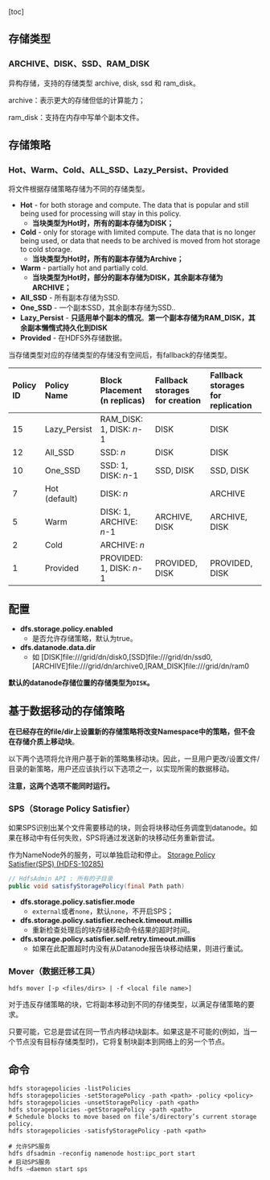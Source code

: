 [toc]

## 存储类型

### ARCHIVE、DISK、SSD、RAM_DISK

异构存储，支持的存储类型 archive, disk, ssd 和 ram_disk。

archive：表示更大的存储但低的计算能力；

ram_disk：支持在内存中写单个副本文件。



## 存储策略

### Hot、Warm、Cold、ALL_SSD、Lazy_Persist、Provided

将文件根据存储策略存储为不同的存储类型。

- **Hot** - for both storage and compute. The data that is popular and still being used for processing will stay in this policy. 
  - **当块类型为Hot时，所有的副本存储为DISK；**
- **Cold** - only for storage with limited compute. The data that is no longer being used, or data that needs to be archived is moved from hot storage to cold storage. 
  - **当块类型为Hot时，所有的副本存储为Archive；**
- **Warm** - partially hot and partially cold. 
  - **当块类型为Hot时，部分的副本存储为DISK，其余副本存储为ARCHIVE；**
- **All_SSD** - 所有副本存储为SSD.
- **One_SSD** - 一个副本SSD，其余副本存储为SSD..
- **Lazy_Persist** - **只适用单个副本的情况**。**第一个副本存储为RAM_DISK，其余副本懒惰式持久化到DISK**
- **Provided** - 在HDFS外存储数据。

当存储类型对应的存储类型的存储没有空间后，有fallback的存储类型。

| **Policy** **ID** | **Policy** **Name** | **Block Placement** **(n replicas)** | **Fallback storages** **for creation** | **Fallback storages** **for replication** |
| :---------------- | :------------------ | :----------------------------------- | :------------------------------------- | :---------------------------------------- |
| 15                | Lazy_Persist        | RAM_DISK: 1, DISK: *n*-1             | DISK                                   | DISK                                      |
| 12                | All_SSD             | SSD: *n*                             | DISK                                   | DISK                                      |
| 10                | One_SSD             | SSD: 1, DISK: *n*-1                  | SSD, DISK                              | SSD, DISK                                 |
| 7                 | Hot (default)       | DISK: *n*                            | <none>                                 | ARCHIVE                                   |
| 5                 | Warm                | DISK: 1, ARCHIVE: *n*-1              | ARCHIVE, DISK                          | ARCHIVE, DISK                             |
| 2                 | Cold                | ARCHIVE: *n*                         | <none>                                 | <none>                                    |
| 1                 | Provided            | PROVIDED: 1, DISK: *n*-1             | PROVIDED, DISK                         | PROVIDED, DISK                            |

## 配置

- **dfs.storage.policy.enabled** 
  - 是否允许存储策略，默认为true。
- **dfs.datanode.data.dir**
  - 如   [DISK]file:///grid/dn/disk0,[SSD]file:///grid/dn/ssd0,[ARCHIVE]file:///grid/dn/archive0,[RAM_DISK]file:///grid/dn/ram0

**默认的datanode存储位置的存储类型为`DISK`。**



## 基于数据移动的存储策略

**在已经存在的file/dir上设置新的存储策略将改变Namespace中的策略，但不会在存储介质上移动块**。

以下两个选项将允许用户基于新的策略集移动块。因此，一旦用户更改/设置文件/目录的新策略，用户还应该执行以下选项之一，以实现所需的数据移动。

**注意，这两个选项不能同时运行。**

### SPS（Storage Policy Satisfier）

如果SPS识别出某个文件需要移动的块，则会将块移动任务调度到datanode。如果在移动中有任何失败，SPS将通过发送新的块移动任务重新尝试。

作为NameNode外的服务，可以单独启动和停止。 [Storage Policy Satisfier(SPS) (HDFS-10285)](https://issues.apache.org/jira/browse/HDFS-10285)

```java
// HdfsAdmin API : 所有的子目录
public void satisfyStoragePolicy(final Path path)
```

- **dfs.storage.policy.satisfier.mode** 
  - `external`或者`none`，默认`none`，不开启SPS；
- **dfs.storage.policy.satisfier.recheck.timeout.millis**
  - 重新检查处理后的块存储移动命令结果的超时时间。
- **dfs.storage.policy.satisfier.self.retry.timeout.millis** 
  - 如果在此配置超时内没有从Datanode报告块移动结果，则进行重试。

### Mover（数据迁移工具）

```shell
hdfs mover [-p <files/dirs> | -f <local file name>]
```

对于违反存储策略的块，它将副本移动到不同的存储类型，以满足存储策略的要求。

只要可能，它总是尝试在同一节点内移动块副本。如果这是不可能的(例如，当一个节点没有目标存储类型时)，它将复制块副本到网络上的另一个节点。

## 命令

```shell
hdfs storagepolicies -listPolicies
hdfs storagepolicies -setStoragePolicy -path <path> -policy <policy>
hdfs storagepolicies -unsetStoragePolicy -path <path>
hdfs storagepolicies -getStoragePolicy -path <path>
# Schedule blocks to move based on file’s/directory’s current storage policy.
hdfs storagepolicies -satisfyStoragePolicy -path <path>

# 允许SPS服务
hdfs dfsadmin -reconfig namenode host:ipc_port start
# 启动SPS服务
hdfs –daemon start sps
```

